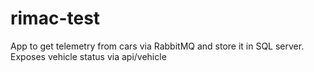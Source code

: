 # rimac-test
App to get telemetry from cars via RabbitMQ and store it in SQL server. Exposes vehicle status via api/vehicle
